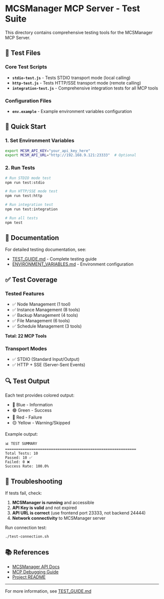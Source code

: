 # MCSManager MCP Server - Test Suite

This directory contains comprehensive testing tools for the MCSManager MCP Server.

## 📁 Test Files

### Core Test Scripts

- **`stdio-test.js`** - Tests STDIO transport mode (local calling)
- **`http-test.js`** - Tests HTTP/SSE transport mode (remote calling)  
- **`integration-test.js`** - Comprehensive integration tests for all MCP tools

### Configuration Files

- **`env.example`** - Example environment variables configuration

## 🚀 Quick Start

### 1. Set Environment Variables

```bash
export MCSM_API_KEY="your_api_key_here"
export MCSM_API_URL="http://192.168.9.121:23333"  # Optional
```

### 2. Run Tests

```bash
# Run STDIO mode test
npm run test:stdio

# Run HTTP/SSE mode test
npm run test:http

# Run integration test
npm run test:integration

# Run all tests
npm test
```

## 📖 Documentation

For detailed testing documentation, see:
- [TEST_GUIDE.md](../TEST_GUIDE.md) - Complete testing guide
- [ENVIRONMENT_VARIABLES.md](../ENVIRONMENT_VARIABLES.md) - Environment configuration

## ✅ Test Coverage

### Tested Features

- ✅ Node Management (1 tool)
- ✅ Instance Management (8 tools)
- ✅ Backup Management (4 tools)
- ✅ File Management (6 tools)
- ✅ Schedule Management (3 tools)

**Total: 22 MCP Tools**

### Transport Modes

- ✅ STDIO (Standard Input/Output)
- ✅ HTTP + SSE (Server-Sent Events)

## 🔍 Test Output

Each test provides colored output:

- 🔵 Blue - Information
- 🟢 Green - Success
- 🔴 Red - Failure
- 🟡 Yellow - Warning/Skipped

Example output:
```
📊 TEST SUMMARY
============================================================
Total Tests: 10
Passed: 10 ✅
Failed: 0 ❌
Success Rate: 100.0%
```

## 🐛 Troubleshooting

If tests fail, check:

1. **MCSManager is running** and accessible
2. **API Key is valid** and not expired
3. **API URL is correct** (use frontend port 23333, not backend 24444)
4. **Network connectivity** to MCSManager server

Run connection test:
```bash
./test-connection.sh
```

## 📚 References

- [MCSManager API Docs](https://docs.mcsmanager.com/apis/get_apikey.html)
- [MCP Debugging Guide](https://modelcontextprotocol.io/legacy/tools/debugging)
- [Project README](../README.md)

---

For more information, see [TEST_GUIDE.md](../TEST_GUIDE.md)





